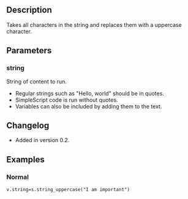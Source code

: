 ## Description
Takes all characters in the string and replaces them with a uppercase character.

## Parameters

### string
String of content to run.
  - Regular strings such as "Hello, world" should be in quotes.
  - SimpleScript code is run without quotes.
  - Variables can also be included by adding them to the text.

## Changelog
* Added in version 0.2.

## Examples

### Normal
	v.string=s.string_uppercase("I am important")